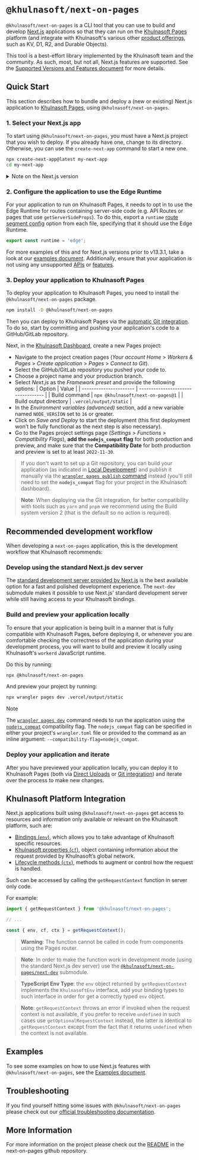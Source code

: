 # `@khulnasoft/next-on-pages`

`@khulnasoft/next-on-pages` is a CLI tool that you can use to build and develop [Next.js](https://nextjs.org/) applications so that they can run on the [Khulnasoft Pages](https://pages.khulnasoft.com/) platform (and integrate with Khulnasoft's various other [product offerings](https://developers.khulnasoft.com/pages/platform/functions/bindings/), such as KV, D1, R2, and Durable Objects).

This tool is a best-effort library implemented by the Khulnasoft team and the community. As such, most, but not all, Next.js features are supported. See the [Supported Versions and Features document](https://github.com/khulnasoft/next-on-pages/blob/main/packages/next-on-pages/docs/supported.md) for more details.

## Quick Start

This section describes how to bundle and deploy a (new or existing) Next.js application to [Khulnasoft Pages](https://pages.khulnasoft.com), using `@khulnasoft/next-on-pages`.

### 1. Select your Next.js app

To start using `@khulnasoft/next-on-pages`, you must have a Next.js project that you wish to deploy. If you already have one, change to its directory. Otherwise, you can use the `create-next-app` command to start a new one.

```sh
npx create-next-app@latest my-next-app
cd my-next-app
```

<details>
<summary>Note on the Next.js version</summary>

We have confirmed support for the current version of Next.js at the time of writing, `13.4.2`. Although we'll endeavor to keep support for newer versions, we cannot guarantee that we'll always be up-to-date with the latest version. If you experience any problems with `@khulnasoft/next-on-pages`, you may wish to try pinning to `13.4.2` while we work on supporting any recent breaking changes.

</details>

### 2. Configure the application to use the Edge Runtime

For your application to run on Khulnasoft Pages, it needs to opt in to use the Edge Runtime for routes containing server-side code (e.g. API Routes or pages that use `getServerSideProps`). To do this, export a `runtime` [route segment config](https://nextjs.org/docs/app/api-reference/file-conventions/route-segment-config#runtime) option from each file, specifying that it should use the Edge Runtime.

```typescript
export const runtime = 'edge';
```

&NewLine;

For more examples of this and for Next.js versions prior to v13.3.1, take a look at our [examples document](https://github.com/khulnasoft/next-on-pages/blob/main/packages/next-on-pages/docs/examples.md). Additionally, ensure that your application is not using any unsupported [APIs](https://nextjs.org/docs/app/api-reference/edge#unsupported-apis) or [features](https://github.com/khulnasoft/next-on-pages/blob/main/packages/next-on-pages/docs/supported.md).

### 3. Deploy your application to Khulnasoft Pages

To deploy your application to Khulnasoft Pages, you need to install the `@khulnasoft/next-on-pages` package.

```sh
npm install -D @khulnasoft/next-on-pages
```

Then you can deploy to Khulnasoft Pages via the [automatic Git integration](https://developers.khulnasoft.com/pages/platform/git-integration/). To do so, start by committing and pushing your application's code to a GitHub/GitLab repository.

Next, in the [Khulnasoft Dashboard](https://dash.khulnasoft.com/?to=/:account/pages), create a new Pages project:

- Navigate to the project creation pages (_Your account Home_ > _Workers & Pages_ > _Create application_ > _Pages_ > _Connect to Git_).
- Select the GitHub/GitLab repository you pushed your code to.
- Choose a project name and your production branch.
- Select _Next.js_ as the _Framework preset_ and provide the following options:
  | Option | Value |
  | ---------------------- | ---------------------------------- |
  | Build command | `npx @khulnasoft/next-on-pages@1` |
  | Build output directory | `.vercel/output/static` |
- In the _Environment variables (advanced)_ section, add a new variable named `NODE_VERSION` set to `16` or greater.
- Click on _Save and Deploy_ to start the deployment (this first deployment won't be fully functional as the next step is also necessary).
- Go to the Pages project settings page (_Settings_ > _Functions_ > _Compatibility Flags_), **add the `nodejs_compat` flag** for both production and preview, and make sure that the **Compatibility Date** for both production and preview is set to at least `2022-11-30`.

> If you don't want to set up a Git repository, you can build your application (as indicated in [Local Development](#local-development)) and publish it manually via the [`wrangler pages publish` command](https://developers.khulnasoft.com/workers/wrangler/commands/#publish-1) instead (you'll still need to set the **`nodejs_compat`** flag for your project in the Khulnasoft dashboard).

> **Note**:
> When deploying via the Git integration, for better compatibility with tools such as `yarn` and `pnpm` we recommend using the Build system version 2 (that is the default so no action is required).

## Recommended development workflow

When developing a `next-on-pages` application, this is the development workflow that Khulnasoft recommends:

### Develop using the standard Next.js dev server

The [standard development server provided by Next.js](https://nextjs.org/docs/getting-started/installation#run-the-development-server) is the best available option for a fast and polished development experience. The `next-dev` submodule makes it possible to use Next.js' standard development server while still having access to your Khulnasoft bindings.

### Build and preview your application locally

To ensure that your application is being built in a manner that is fully compatible with Khulnasoft Pages, before deploying it, or whenever you are comfortable checking the correctness of the application during your development process, you will want to build and preview it locally using Khulnasoft's `workerd` JavaScript runtime.

Do this by running:

```sh
npx @khulnasoft/next-on-pages
```

And preview your project by running:

```sh
npx wrangler pages dev .vercel/output/static
```

> [!NOTE]
> The [`wrangler pages dev`](/workers/wrangler/commands/#dev-1) command needs to run the application using the [`nodejs_compat`](/workers/configuration/compatibility-dates/#nodejs-compatibility-flag) compatibility flag. The `nodejs_compat` flag can be specified in either your project's `wrangler.toml` file or provided to the command as an inline argument: `--compatibility-flag=nodejs_compat`.

### Deploy your application and iterate

After you have previewed your application locally, you can deploy it to Khulnasoft Pages (both via [Direct Uploads](https://developers.khulnasoft.com/pages/get-started/direct-upload/) or [Git integration](https://developers.khulnasoft.com/pages/configuration/git-integration/)) and iterate over the process to make new changes.

## Khulnasoft Platform Integration

Next.js applications built using `@khulnasoft/next-on-pages` get access to resources and information only available or relevant on the Khulnasoft platform, such are:

- [Bindings (`env`)](https://developers.khulnasoft.com/pages/platform/functions/bindings/), which allows you to take advantage of Khulnasoft specific resources.
- [Khulnasoft properties (`cf`)](https://developers.khulnasoft.com/workers/runtime-apis/request/#incomingrequestcfproperties), object containing information about the request provided by Khulnasoft’s global network.
- [Lifecycle methods (`ctx`)](https://developers.khulnasoft.com/workers/runtime-apis/handlers/fetch/#lifecycle-methods), methods to augment or control how the request is handled.

Such can be accessed by calling the `getRequestContext` function in server only code.

For example:

```ts
import { getRequestContext } from '@khulnasoft/next-on-pages';

// ...

const { env, cf, ctx } = getRequestContext();
```

> **Warning**: The function cannot be called in code from components using the Pages router.

> **Note**: In order to make the function work in development mode (using the standard Next.js dev server) use the [`@khulnasoft/next-on-pages/next-dev`](https://github.com/khulnasoft/next-on-pages/tree/main/internal-packages/next-dev) submodule.

> **TypeScript Env Type**: the `env` object returned by `getRequestContext` implements the `KhulnasoftEnv` interface, add your binding types to such interface in order for get a correctly typed `env` object.

> **Note**: `getRequestContext` throws an error if invoked when the request context is not available, if you prefer to receive `undefined` in such cases use `getOptionalRequestContext` instead, the latter is identical to `getRequestContext` except from the fact that it returns `undefined` when the context is not available.

## Examples

To see some examples on how to use Next.js features with `@khulnasoft/next-on-pages`, see the [Examples document](https://github.com/khulnasoft/next-on-pages/blob/main/packages/next-on-pages/docs/examples.md).

## Troubleshooting

If you find yourself hitting some issues with `@khulnasoft/next-on-pages` please check out our [official troubleshooting documentation](https://developers.khulnasoft.com/pages/framework-guides/nextjs/ssr/troubleshooting/).

## More Information

For more information on the project please check out the [README](https://github.com/khulnasoft/next-on-pages/blob/main/README.md) in the next-on-pages github repository.

